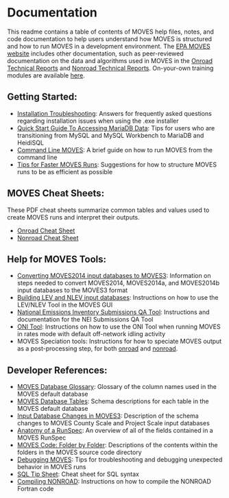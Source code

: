 # Documentation

This readme contains a table of contents of MOVES help files, notes, and code documentation to help users understand how MOVES is structured and how to run MOVES in a development environment. The [EPA MOVES website](https://www.epa.gov/moves) includes other documentation, such as peer-reviewed documentation on the data and algorithms used in MOVES in the [Onroad Technical Reports](https://www.epa.gov/moves/moves-onroad-technical-reports) and [Nonroad Technical Reports](https://www.epa.gov/moves/nonroad-technical-reports). On-your-own training modules are available [here](https://www.epa.gov/moves/moves-training-sessions#training).



## Getting Started:

* [Installation Troubleshooting](InstallationTroubleshooting.pdf): Answers for frequently asked questions regarding installation issues when using the .exe installer
* [Quick Start Guide To Accessing MariaDB Data](QuickStartGuideToAccessingMariaDBData.pdf): Tips for users who are transitioning from MySQL and MySQL Workbench to MariaDB and HeidiSQL
* [Command Line MOVES](CommandLineMOVES.md): A brief guide on how to run MOVES from the command line
* [Tips for Faster MOVES Runs](TipsForFasterMOVESRuns.md): Suggestions for how to structure MOVES runs to be as efficient as possible

     

## MOVES Cheat Sheets:

These PDF cheat sheets summarize common tables and values used to create MOVES runs and interpret their outputs. 

* [Onroad Cheat Sheet](MOVES3CheatsheetOnroad.pdf)
* [Nonroad Cheat Sheet](MOVES3CheatsheetNonroad.pdf)



## Help for MOVES Tools:

* [Converting MOVES2014 input databases to MOVES3](../database/ConversionScripts/InputDatabaseConverstionHelp.pdf): Information on steps needed to convert MOVES2014, MOVES2014a, and MOVES2014b input databases to the MOVES3 format
* [Building LEV and NLEV input databases](../database/LEV_NLEVScripts/InstructionsForLEV_NLEV_Tool.pdf): Instructions on how to use the LEV/NLEV Tool in the MOVES GUI
* [National Emissions Inventory Submissions QA Tool](NEIQAInstructions.md): Instructions and documentation for the NEI Submissions QA Tool
* [ONI Tool](../database/ONITool/InstructionsForONITool.pdf): Instructions on how to use the ONI Tool when running MOVES in rates mode with default off-network idling activity
* MOVES Speciation tools: Instructions for how to speciate MOVES output as a post-processing step, for both [onroad](../database/ProfileWeightScripts/OnroadSpeciationInstructions.pdf) and [nonroad](../database/ProfileWeightScripts/NonroadSpeciationInstructions.pdf).

## Developer References:

* [MOVES Database Glossary](MOVESGlossary.md): Glossary of the column names used in the MOVES default database
* [MOVES Database Tables](MOVESDatabaseTables.md): Schema descriptions for each table in the MOVES default database
* [Input Database Changes in MOVES3](inputDBchanges.md): Description of the schema changes to MOVES County Scale and Project Scale input databases 
* [Anatomy of a RunSpec](AnatomyOfARunspec.md): An overview of all of the fields contained in a MOVES RunSpec
* [MOVES Code: Folder by Folder](FolderByFolder.md): Descriptions of the contents within the folders in the MOVES source code directory
* [Debugging MOVES](DebuggingMOVES.md): Tips for troubleshooting and debugging unexpected behavior in MOVES runs
* [SQL Tip Sheet](SQLTipSheet.pdf): Cheat sheet for SQL syntax
* [Compiling NONROAD](../NONROAD/NR08a/SOURCE/readme.md): Instructions on how to compile the NONROAD Fortran code


